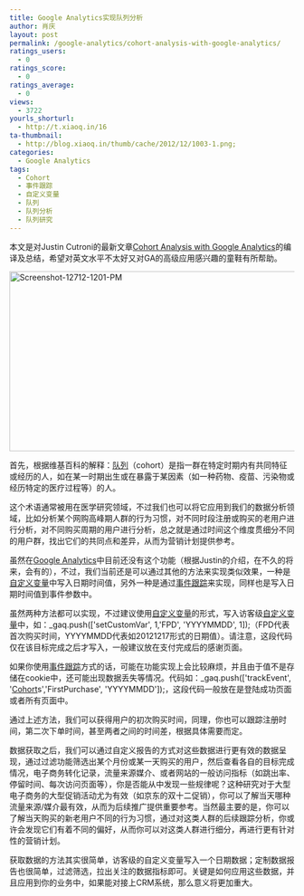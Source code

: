 ```yaml
---
title: Google Analytics实现队列分析
author: 肖庆
layout: post
permalink: /google-analytics/cohort-analysis-with-google-analytics/
ratings_users:
  - 0
ratings_score:
  - 0
ratings_average:
  - 0
views:
  - 3722
yourls_shorturl:
  - http://t.xiaoq.in/16
ta-thumbnail:
  - http://blog.xiaoq.in/thumb/cache/2012/12/1003-1.png;
categories:
  - Google Analytics
tags:
  - Cohort
  - 事件跟踪
  - 自定义变量
  - 队列
  - 队列分析
  - 队列研究
---
```

本文是对Justin Cutroni的最新文章<a title="Cohort Analysis with Google Analytics" href="http://cutroni.com/blog/2012/12/11/cohort-analysis-with-google-analytics/" target="_blank">Cohort Analysis with Google Analytics</a>的编译及总结，希望对英文水平不太好又对GA的高级应用感兴趣的童鞋有所帮助。

<img class="alignnone size-full wp-image-1006" alt="Screenshot-12712-1201-PM" src="http://blog.xiaoq.in/cdn/2012/12/Screenshot-12712-1201-PM.png" width="586" height="318" />

首先，根据维基百科的解释：<span class='wp_keywordlink_affiliate'><a href="http://blog.xiaoq.in/tag/%e9%98%9f%e5%88%97/" title="查看队列中的全部文章" target="_blank">队列</a></span>（cohort）是指一群在特定时期内有共同特征或经历的人，如在某一时期出生或在暴露于某因素（如一种药物、疫苗、污染物或经历特定的医疗过程等）的人。

这个术语通常被用在医学研究领域，不过我们也可以将它应用到我们的数据分析领域，比如分析某个网购高峰期人群的行为习惯，对不同时段注册或购买的老用户进行分析，对不同购买周期的用户进行分析，总之就是通过时间这个维度贯细分不同的用户群，找出它们的共同点和差异，从而为营销计划提供参考。

虽然在<span class='wp_keywordlink'><a href="http://blog.xiaoq.in/google-analytics/" title="Google Analytics" target="_blank">Google Analytics</a></span>中目前还没有这个功能（根据Justin的介绍，在不久的将来，会有的），不过，我们当前还是可以通过其他的方法来实现类似效果，一种是<span class='wp_keywordlink_affiliate'><a href="http://blog.xiaoq.in/tag/%e8%87%aa%e5%ae%9a%e4%b9%89%e5%8f%98%e9%87%8f/" title="查看自定义变量中的全部文章" target="_blank">自定义变量</a></span>中写入日期时间值，另外一种是通过<span class='wp_keywordlink_affiliate'><a href="http://blog.xiaoq.in/tag/%e4%ba%8b%e4%bb%b6%e8%b7%9f%e8%b8%aa/" title="查看事件跟踪中的全部文章" target="_blank">事件跟踪</a></span>来实现，同样也是写入日期时间值到事件参数中。

虽然两种方法都可以实现，不过建议使用<span class='wp_keywordlink_affiliate'><a href="http://blog.xiaoq.in/tag/%e8%87%aa%e5%ae%9a%e4%b9%89%e5%8f%98%e9%87%8f/" title="查看自定义变量中的全部文章" target="_blank">自定义变量</a></span>的形式，写入访客级<span class='wp_keywordlink_affiliate'><a href="http://blog.xiaoq.in/tag/%e8%87%aa%e5%ae%9a%e4%b9%89%e5%8f%98%e9%87%8f/" title="查看自定义变量中的全部文章" target="_blank">自定义变量</a></span>中，如：_gaq.push(['setCustomVar', 1,'FPD', 'YYYYMMDD', 1]);（FPD代表首次购买时间，YYYYMMDD代表如20121217形式的日期值）。请注意，这段代码仅在该目标完成之后才写入，一般建议放在支付完成后的感谢页面。

如果你使用<span class='wp_keywordlink_affiliate'><a href="http://blog.xiaoq.in/tag/%e4%ba%8b%e4%bb%b6%e8%b7%9f%e8%b8%aa/" title="查看事件跟踪中的全部文章" target="_blank">事件跟踪</a></span>方式的话，可能在功能实现上会比较麻烦，并且由于值不是存储在cookie中，还可能出现数据丢失等情况。代码如：_gaq.push(['trackEvent', '<span class='wp_keywordlink_affiliate'><a href="http://blog.xiaoq.in/tag/cohort/" title="查看Cohort中的全部文章" target="_blank">Cohort</a></span>s','FirstPurchase', 'YYYYMMDD']);，这段代码一般放在是登陆成功页面或者所有页面中。

通过上述方法，我们可以获得用户的初次购买时间，同理，你也可以跟踪注册时间，第二次下单时间，甚至两者之间的时间差，根据具体需要而定。

数据获取之后，我们可以通过自定义报告的方式对这些数据进行更有效的数据呈现，通过过滤功能筛选出某个月份或某一天购买的用户，然后查看各自的目标完成情况，电子商务转化记录，流量来源媒介、或者网站的一般访问指标（如跳出率、停留时间、每次访问页面等），你是否能从中发现一些规律呢？这种研究对于大型电子商务的大型促销活动尤为有效（如京东的双十二促销），你可以了解当天哪种流量来源/媒介最有效，从而为后续推广提供重要参考。当然最主要的是，你可以了解当天购买的新老用户不同的行为习惯，通过对这类人群的后续跟踪分析，你或许会发现它们有着不同的偏好，从而你可以对这类人群进行细分，再进行更有针对性的营销计划。

获取数据的方法其实很简单，访客级的自定义变量写入一个日期数据；定制数据报告也很简单，过滤筛选，拉出关注的数据指标即可。关键是如何应用这些数据，并且应用到你的业务中，如果能对接上CRM系统，那么意义将更加重大。